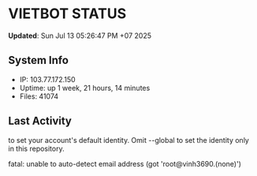 # VIETBOT STATUS
**Updated**: Sun Jul 13 05:26:47 PM +07 2025

## System Info
- IP: 103.77.172.150
- Uptime: up 1 week, 21 hours, 14 minutes
- Files: 41074

## Last Activity

to set your account's default identity.
Omit --global to set the identity only in this repository.

fatal: unable to auto-detect email address (got 'root@vinh3690.(none)')

